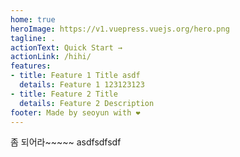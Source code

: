 ```yaml
---
home: true
heroImage: https://v1.vuepress.vuejs.org/hero.png
tagline: .
actionText: Quick Start →
actionLink: /hihi/
features:
- title: Feature 1 Title asdf
  details: Feature 1 123123123
- title: Feature 2 Title
  details: Feature 2 Description
footer: Made by seoyun with ❤️
---
```

좀 되어라~~~~~   asdfsdfsdf
